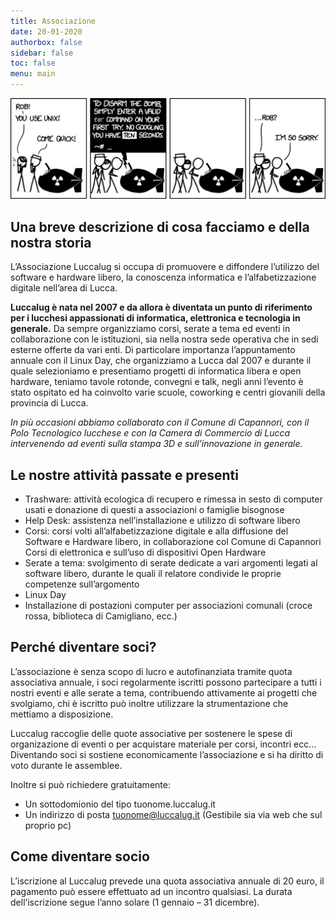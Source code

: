 ```yaml
---
title: Associazione
date: 20-01-2020
authorbox: false
sidebar: false
toc: false
menu: main
---
```


![tar](/thumb/tar.jpg)

## Una breve descrizione di cosa facciamo e della nostra storia

L’Associazione Luccalug si occupa di promuovere e diffondere l’utilizzo del software e hardware libero, la conoscenza informatica e l’alfabetizzazione digitale nell’area di Lucca.

**Luccalug è nata nel 2007 e da allora è diventata un punto di riferimento per i lucchesi appassionati di informatica, elettronica e tecnologia in generale.** Da sempre organizziamo corsi, serate a tema ed eventi in collaborazione con le istituzioni, sia nella nostra sede operativa che in sedi esterne offerte da vari enti. Di particolare importanza l’appuntamento annuale con il Linux Day, che organizziamo a Lucca dal 2007 e durante il quale selezioniamo e presentiamo progetti di informatica libera e open hardware, teniamo tavole rotonde, convegni e talk, negli anni l’evento è stato ospitato ed ha coinvolto varie scuole, coworking e centri giovanili della provincia di Lucca.

*In più occasioni abbiamo collaborato con il Comune di Capannori, con il Polo Tecnologico lucchese e con la Camera di Commercio di Lucca intervenendo ad eventi sulla stampa 3D e sull’innovazione in generale.*

## Le nostre attività passate e presenti
* Trashware: attività ecologica di recupero e rimessa in sesto di computer usati e donazione di questi a associazioni o famiglie bisognose
* Help Desk: assistenza nell’installazione e utilizzo di software libero
* Corsi: corsi volti all’alfabetizzazione digitale e alla diffusione del Software e Hardware libero, in collaborazione col Comune di Capannori Corsi di elettronica e sull’uso di dispositivi Open Hardware
* Serate a tema: svolgimento di serate dedicate a vari argomenti legati al software libero, durante le quali il relatore condivide le proprie competenze sull’argomento
* Linux Day
* Installazione di postazioni computer per associazioni comunali (croce rossa, biblioteca di Camigliano, ecc.)

## Perché diventare soci?
L’associazione è senza scopo di lucro e autofinanziata tramite quota associativa annuale, i soci regolarmente iscritti possono partecipare a tutti i nostri eventi e alle serate a tema, contribuendo attivamente ai progetti che svolgiamo, chi è iscritto può inoltre utilizzare la strumentazione che mettiamo a disposizione.

Luccalug raccoglie delle quote associative per sostenere le spese di organizazione di eventi o per acquistare materiale per corsi, incontri ecc… Diventando soci si sostiene economicamente l’associazione e si ha diritto di voto durante le assemblee.

Inoltre si può richiedere gratuitamente:

* Un sottodomionio del tipo tuonome.luccalug.it
* Un indirizzo di posta tuonome@luccalug.it (Gestibile sia via web che sul proprio pc)

## Come diventare socio
L’iscrizione al Luccalug prevede una quota associativa annuale di 20 euro, il pagamento può essere effettuato ad un incontro qualsiasi. La durata dell’iscrizione segue l’anno solare (1 gennaio – 31 dicembre).
